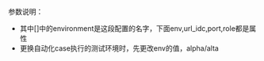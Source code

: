 
参数说明：

* 其中[]中的environment是这段配置的名字，下面env,url_idc,port,role都是属性
* 更换自动化case执行的测试环境时，先更改env的值，alpha/alta










